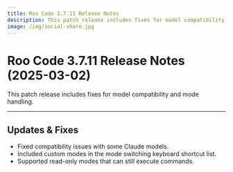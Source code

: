 ```yaml
---
title: Roo Code 3.7.11 Release Notes
description: This patch release includes fixes for model compatibility and mode handling.
image: /img/social-share.jpg
---
```


# Roo Code 3.7.11 Release Notes (2025-03-02)

This patch release includes fixes for model compatibility and mode handling.

---

## Updates & Fixes

*   Fixed compatibility issues with some Claude models.
*   Included custom modes in the mode switching keyboard shortcut list.
*   Supported read-only modes that can still execute commands.
